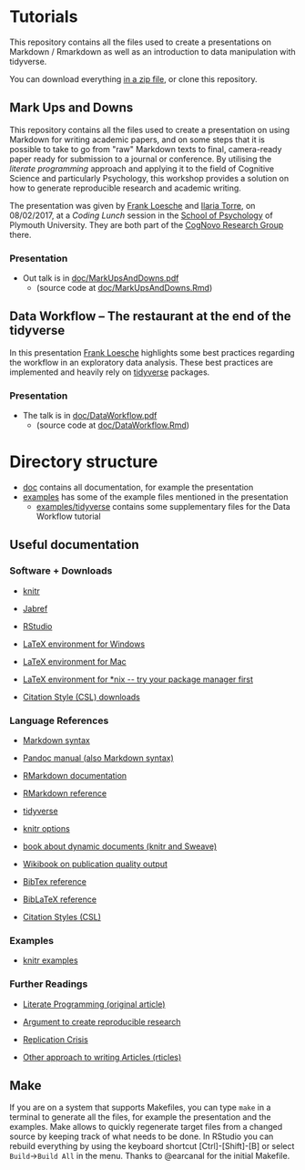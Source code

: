 # Tutorials

This repository contains all the files used to create a presentations on Markdown / Rmarkdown as well as an introduction to data manipulation with tidyverse.

You can download everything [in a zip file](https://github.com/floesche/R-workshops/archive/master.zip), or clone this repository.

## Mark Ups and Downs

This repository contains all the files used to create a presentation on using Markdown for writing academic papers, and on some steps that it is possible to take to go from "raw" Markdown texts to final, camera-ready paper ready for submission to a journal or conference. By  utilising the *literate programming* approach and applying it to the field of Cognitive Science and particularly Psychology, this workshop provides a solution on how to generate reproducible research and academic writing.

The presentation was given by [Frank Loesche](https://www.cognovo.eu/frank-loesche) and [Ilaria Torre](https://cognovo.eu/ilaria-torre), on 08/02/2017, at a *Coding Lunch* session in the [School of Psychology](https://www.plymouth.ac.uk/schools/psychology/) of Plymouth University. They are both part of the [CogNovo Research Group](https://CogNovo.eu) there.

### Presentation

- Out talk is in [doc/MarkUpsAndDowns.pdf](doc/MarkUpsAndDowns.pdf)
    - (source code at [doc/MarkUpsAndDowns.Rmd](doc/MarkUpsAndDowns.Rmd))


## Data Workflow – The restaurant at the end of the tidyverse 

In this presentation [Frank Loesche](https://www.cognovo.eu/frank-loesche) highlights some best practices regarding the workflow in an exploratory data analysis. These best practices are implemented and heavily rely on [tidyverse](http://tidyverse.org) packages.

### Presentation

- The talk is in [doc/DataWorkflow.pdf](doc/DataWorkflow.pdf)
    - (source code at [doc/DataWorkflow.Rmd](doc/DataWorkflow.Rmd))


# Directory structure

- [doc](doc/) contains all documentation, for example the presentation
- [examples](examples/) has some of the example files mentioned in the presentation
    - [examples/tidyverse](examples/tidyverse) contains some supplementary files for the Data Workflow tutorial

## Useful documentation

### Software + Downloads

- [knitr](https://yihui.name/knitr/)
- [Jabref](http://www.jabref.org/)
- [RStudio](https://www.rstudio.com/products/rstudio/download/)

- [LaTeX environment for Windows](https://miktex.org/)
- [LaTeX environment for Mac](https://www.tug.org/mactex/)
- [LaTeX environment for *nix -- try your package manager first](https://www.tug.org/texlive/)

- [Citation Style (CSL) downloads](https://github.com/citation-style-language/styles-distribution)


### Language References

- [Markdown syntax](https://daringfireball.net/projects/markdown/syntax)
- [Pandoc manual (also Markdown syntax)](http://pandoc.org/MANUAL.html)
- [RMarkdown documentation](http://rmarkdown.rstudio.com/lesson-1.html)
- [RMarkdown reference](https://www.rstudio.com/wp-content/uploads/2015/03/rmarkdown-reference.pdf)
- [tidyverse](http://tidyverse.org)

- [knitr options](https://yihui.name/knitr/options/)
- [book about dynamic documents (knitr and Sweave)](https://github.com/yihui/knitr-book)
- [Wikibook on publication quality output](https://en.wikibooks.org/wiki/R_Programming/Publication_quality_ouput)

- [BibTex reference](http://www.bibtex.org/Format/)
- [BibLaTeX reference](https://www.ctan.org/pkg/biblatex)

- [Citation Styles (CSL)](http://citationstyles.org/)

### Examples

- [knitr examples](https://github.com/yihui/knitr-examples)

### Further Readings

- [Literate Programming (original article)](https://doi.org/10.1093/comjnl/27.2.97)
- [Argument to create reproducible research](https://www.washingtonpost.com/news/speaking-of-science/wp/2015/08/28/no-sciences-reproducibility-problem-is-not-limited-to-psychology/)
- [Replication Crisis](https://en.wikipedia.org/wiki/Replication_crisis)

- [Other approach to writing Articles (rticles)](https://github.com/rstudio/rticles)

## Make

If you are on a system that supports Makefiles, you can type `make` in a terminal to generate all the files, for example the presentation and the examples. Make allows to quickly regenerate target files from a changed source by keeping track of what needs to be done. In RStudio you can rebuild everything by using the keyboard shortcut [Ctrl]-[Shift]-[B] or select `Build`->`Build All` in the menu. Thanks to @earcanal for the initial Makefile.
